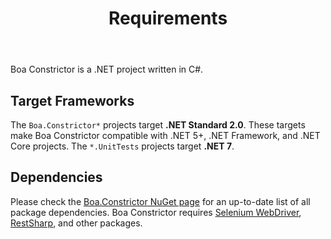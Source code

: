 ﻿---
title: Requirements
layout: single
permalink: /project/requirements/
toc: true
---

Boa Constrictor is a .NET project written in C#.


## Target Frameworks

The `Boa.Constrictor*` projects target **.NET Standard 2.0**.
These targets make Boa Constrictor compatible with .NET 5+, .NET Framework, and .NET Core projects.
The `*.UnitTests` projects target **.NET 7**.


## Dependencies

Please check the
[Boa.Constrictor NuGet page](https://www.nuget.org/packages/Boa.Constrictor/)
for an up-to-date list of all package dependencies.
Boa Constrictor requires
[Selenium WebDriver](https://www.selenium.dev/documentation/en/webdriver/),
[RestSharp](https://restsharp.dev/),
and other packages.
